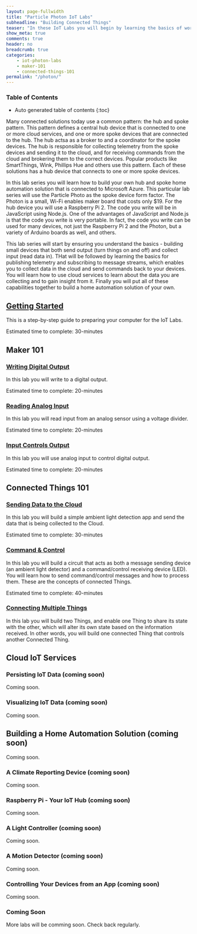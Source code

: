```yaml
---
layout: page-fullwidth
title: "Particle Photon IoT Labs"
subheadline: "Building Connected Things"
teaser: "In these IoT Labs you will begin by learning the basics of working with micro-controllers and sensors, and move on to connecting them to the Internet. You will learn how to leverage Cloud IoT services to collect data and control devices and use advanced services like machine learning and analytics to discover insights using your Things."
show_meta: true
comments: true
header: no
breadcrumb: true
categories:
    - iot-photon-labs
    - maker-101
    - connected-things-101
permalink: "/photon/"
---
```


### Table of Contents
*  Auto generated table of contents
{:toc}

Many connected solutions today use a common pattern: the hub and spoke pattern. This pattern defines a central hub device that is connected to one or more cloud services, and one or more spoke devices that are connected to the hub. The hub actsa as a broker to and a coordinator for the spoke devices. The hub is responsible for collecting telemetry from the spoke devices and sending it to the cloud, and for receiving commands from the cloud and brokering them to the correct devices. Popular products like SmartThings, Wink, Phillips Hue and others use this pattern. Each of these solutions has a hub device that connects to one or more spoke devices.

In this lab series you will learn how to build your own hub and spoke home automation solution that is connected to Microsoft Azure. This particular lab series will use the Particle Photo as the spoke device form factor. The Photon is a small, Wi-Fi enables maker board that costs only $19. For the hub device you will use a Raspberry Pi 2. The code you write will be in JavaScript using Node.js. One of the advantages of JavaScript and Node.js is that the code you write is very portable. In fact, the code you write can be used for many devices, not just the Raspberry Pi 2 and the Photon, but a variety of Arduino boards as well, and others. 

This lab series will start by ensuring you understand the basics - building small devices that both send output (turn things on and off) and collect input (read data in). THat will be followed by learning the basics for publishing telemetry and subscribing to message streams, which enables you to collect data in the cloud and send commands back to your devices. You will learn how to use cloud services to learn about the data you are collecting and to gain insight from it. Finally you will put all of these capabilities together to build a home automation solution of your own.
 
## [Getting Started][1]
This is a step-by-step guide to preparing your computer for the IoT Labs.

Estimated time to complete: 30-minutes

## Maker 101

### [Writing Digital Output][2]
In this lab you will write to a digital output.

Estimated time to complete: 20-minutes

### [Reading Analog Input][3]
In this lab you will read input from an analog sensor using a voltage divider.

Estimated time to complete: 20-minutes

### [Input Controls Output][4]
In this lab you will use analog input to control digital output.

Estimated time to complete: 20-minutes

## Connected Things 101

### [Sending Data to the Cloud][5]
In this lab you will build a simple ambient light detection app and send the data that is being collected to the Cloud.

Estimated time to complete: 30-minutes

### [Command &amp; Control][6]
In this lab you will build a circuit that acts as both a message sending device (an ambient light detector) and a command/control receiving device (LED). You will learn how to send command/control messages and how to process them. These are the concepts of connected Things.

Estimated time to complete: 40-minutes

### [Connecting Multiple Things][7]
In this lab you will build two Things, and enable one Thing to share its state with the other, which will alter its own state based on the information received. In other words, you will build one connected Thing that controls another Connected Thing.

## Cloud IoT Services

### Persisting IoT Data (coming soon)
Coming soon.

### Visualizing IoT Data (coming soon)
Coming soon.

## Building a Home Automation Solution (coming soon)
Coming soon.

### A Climate Reporting Device (coming soon)
Coming soon.

### Raspberry Pi - Your IoT Hub (coming soon)
Coming soon.

### A Light Controller (coming soon)
Coming soon.

### A Motion Detector (coming soon)
Coming soon.

### Controlling Your Devices from an App (coming soon)
Coming soon.
 
### Coming Soon
More labs will be comming soon. Check back regularly.

[1]: /photon/00/
[2]: /photon/01/
[3]: /photon/02/
[4]: /photon/03/
[5]: /photon/04/
[6]: /photon/05/
[7]: /photon/06/